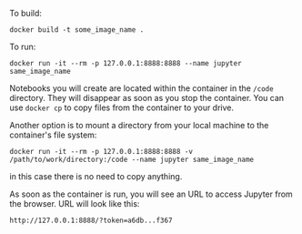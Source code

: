 To build:
```
docker build -t some_image_name .
```

To run:
```
docker run -it --rm -p 127.0.0.1:8888:8888 --name jupyter same_image_name
```

Notebooks you will create are located within the container in the `/code` directory. They will disappear as soon as you stop the container. You can use `docker cp` to copy files from the container to your drive.

Another option is to mount a directory from your local machine to the container's file system:
```
docker run -it --rm -p 127.0.0.1:8888:8888 -v /path/to/work/directory:/code --name jupyter same_image_name
```
in this case there is no need to copy anything.

As soon as the container is run, you will see an URL to access Jupyter from the browser. URL will look like this:
```
http://127.0.0.1:8888/?token=a6db...f367
```
